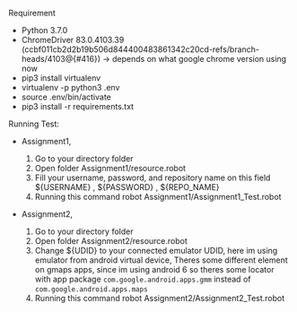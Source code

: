 Requirement
- Python 3.7.0
- ChromeDriver 83.0.4103.39 (ccbf011cb2d2b19b506d844400483861342c20cd-refs/branch-heads/4103@{#416}) -> depends on what google chrome version using now
- pip3 install virtualenv
- virtualenv -p python3 .env
- source .env/bin/activate
- pip3 install -r requirements.txt

Running Test:
- Assignment1,
  1. Go to your directory folder
  2. Open folder Assignment1/resource.robot
  3. Fill your username, password, and repository name on this field ${USERNAME} , ${PASSWORD} , ${REPO_NAME}
  4. Running this command robot Assignment1/Assignment1_Test.robot

- Assignment2,
  1. Go to your directory folder
  2. Open folder Assignment2/resource.robot
  3. Change ${UDID} to your connected emulator UDID, here im using emulator from android virtual device, Theres some different element on gmaps apps, since im using android 6 so theres some locator with app package `com.google.android.apps.gmm` instead of `com.google.android.apps.maps`
  4. Running this command robot Assignment2/Assignment2_Test.robot